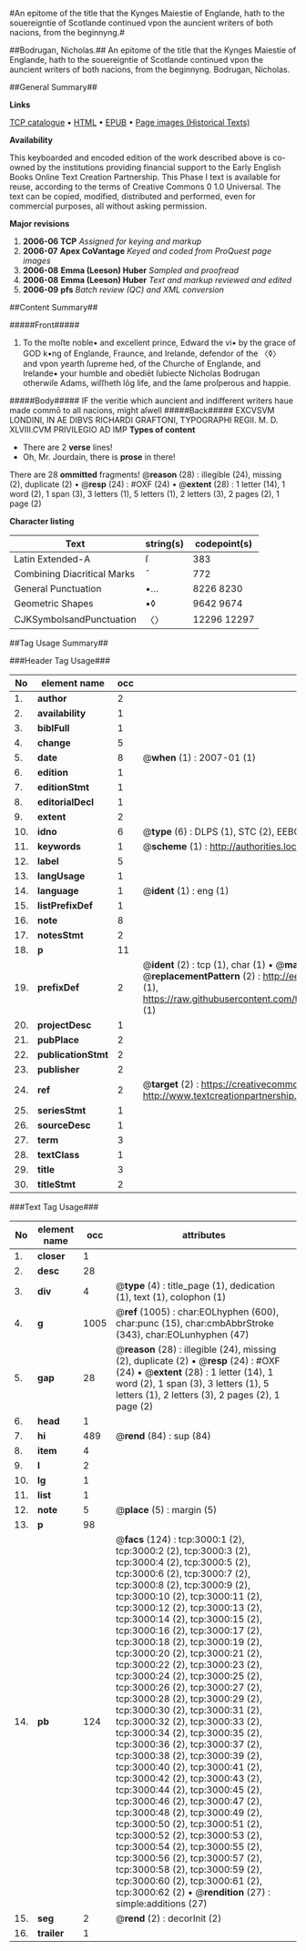#An epitome of the title that the Kynges Maiestie of Englande, hath to the souereigntie of Scotlande continued vpon the auncient writers of both nacions, from the beginnyng.#

##Bodrugan, Nicholas.##
An epitome of the title that the Kynges Maiestie of Englande, hath to the souereigntie of Scotlande continued vpon the auncient writers of both nacions, from the beginnyng.
Bodrugan, Nicholas.

##General Summary##

**Links**

[TCP catalogue](http://www.ota.ox.ac.uk/tcp/)  • 
[HTML](http://tei.it.ox.ac.uk/tcp/Texts-HTML/free/A16/A16280.html)  • 
[EPUB](http://tei.it.ox.ac.uk/tcp/Texts-EPUB/free/A16/A16280.epub) • 
[Page images (Historical Texts)](https://data.historicaltexts.jisc.ac.uk/view?pubId=eebo-99838615e&pageId=eebo-99838615e-3000-1)

**Availability**

This keyboarded and encoded edition of the
	       work described above is co-owned by the institutions
	       providing financial support to the Early English Books
	       Online Text Creation Partnership. This Phase I text is
	       available for reuse, according to the terms of Creative
	       Commons 0 1.0 Universal. The text can be copied,
	       modified, distributed and performed, even for
	       commercial purposes, all without asking permission.

**Major revisions**

1. __2006-06__ __TCP__ *Assigned for keying and markup*
1. __2006-07__ __Apex CoVantage__ *Keyed and coded from ProQuest page images*
1. __2006-08__ __Emma (Leeson) Huber__ *Sampled and proofread*
1. __2006-08__ __Emma (Leeson) Huber__ *Text and markup reviewed and edited*
1. __2006-09__ __pfs__ *Batch review (QC) and XML conversion*

##Content Summary##

#####Front#####

1. To the moſte noble▪ and excellent prince, Edward the vi▪ by the grace of GOD k•ng of Englande, Fraunce, and Irelande, defendor of the 〈◊〉 and vpon yearth ſupreme hed, of the Churche of Englande, and Irelande▪ your humble and obediēt ſubiecte Nicholas Bodrugan otherwiſe Adams, wiſſheth lōg life, and the ſame proſperous and happie.

#####Body#####
IF the veritie which auncient and indifferent writers haue made commō to all nacions, might aſwell 
#####Back#####
EXCVSVM LONDINI, IN AE DIBVS RICHARDI GRAFTONI, TYPOGRAPHI REGII. M. D. XLVIII.CVM PRIVILEGIO AD IMP
**Types of content**

  * There are 2 **verse** lines!
  * Oh, Mr. Jourdain, there is **prose** in there!

There are 28 **ommitted** fragments! 
 @__reason__ (28) : illegible (24), missing (2), duplicate (2)  •  @__resp__ (24) : #OXF (24)  •  @__extent__ (28) : 1 letter (14), 1 word (2), 1 span (3), 3 letters (1), 5 letters (1), 2 letters (3), 2 pages (2), 1 page (2)

**Character listing**


|Text|string(s)|codepoint(s)|
|---|---|---|
|Latin Extended-A|ſ|383|
|Combining             Diacritical Marks|̄|772|
|General Punctuation|•…|8226 8230|
|Geometric Shapes|▪◊|9642 9674|
|CJKSymbolsandPunctuation|〈〉|12296 12297|

##Tag Usage Summary##

###Header Tag Usage###

|No|element name|occ|attributes|
|---|---|---|---|
|1.|__author__|2||
|2.|__availability__|1||
|3.|__biblFull__|1||
|4.|__change__|5||
|5.|__date__|8| @__when__ (1) : 2007-01 (1)|
|6.|__edition__|1||
|7.|__editionStmt__|1||
|8.|__editorialDecl__|1||
|9.|__extent__|2||
|10.|__idno__|6| @__type__ (6) : DLPS (1), STC (2), EEBO-CITATION (1), PROQUEST (1), VID (1)|
|11.|__keywords__|1| @__scheme__ (1) : http://authorities.loc.gov/ (1)|
|12.|__label__|5||
|13.|__langUsage__|1||
|14.|__language__|1| @__ident__ (1) : eng (1)|
|15.|__listPrefixDef__|1||
|16.|__note__|8||
|17.|__notesStmt__|2||
|18.|__p__|11||
|19.|__prefixDef__|2| @__ident__ (2) : tcp (1), char (1)  •  @__matchPattern__ (2) : ([0-9\-]+):([0-9IVX]+) (1), (.+) (1)  •  @__replacementPattern__ (2) : http://eebo.chadwyck.com/downloadtiff?vid=$1&page=$2 (1), https://raw.githubusercontent.com/textcreationpartnership/Texts/master/tcpchars.xml#$1 (1)|
|20.|__projectDesc__|1||
|21.|__pubPlace__|2||
|22.|__publicationStmt__|2||
|23.|__publisher__|2||
|24.|__ref__|2| @__target__ (2) : https://creativecommons.org/publicdomain/zero/1.0/ (1), http://www.textcreationpartnership.org/docs/. (1)|
|25.|__seriesStmt__|1||
|26.|__sourceDesc__|1||
|27.|__term__|3||
|28.|__textClass__|1||
|29.|__title__|3||
|30.|__titleStmt__|2||


###Text Tag Usage###

|No|element name|occ|attributes|
|---|---|---|---|
|1.|__closer__|1||
|2.|__desc__|28||
|3.|__div__|4| @__type__ (4) : title_page (1), dedication (1), text (1), colophon (1)|
|4.|__g__|1005| @__ref__ (1005) : char:EOLhyphen (600), char:punc (15), char:cmbAbbrStroke (343), char:EOLunhyphen (47)|
|5.|__gap__|28| @__reason__ (28) : illegible (24), missing (2), duplicate (2)  •  @__resp__ (24) : #OXF (24)  •  @__extent__ (28) : 1 letter (14), 1 word (2), 1 span (3), 3 letters (1), 5 letters (1), 2 letters (3), 2 pages (2), 1 page (2)|
|6.|__head__|1||
|7.|__hi__|489| @__rend__ (84) : sup (84)|
|8.|__item__|4||
|9.|__l__|2||
|10.|__lg__|1||
|11.|__list__|1||
|12.|__note__|5| @__place__ (5) : margin (5)|
|13.|__p__|98||
|14.|__pb__|124| @__facs__ (124) : tcp:3000:1 (2), tcp:3000:2 (2), tcp:3000:3 (2), tcp:3000:4 (2), tcp:3000:5 (2), tcp:3000:6 (2), tcp:3000:7 (2), tcp:3000:8 (2), tcp:3000:9 (2), tcp:3000:10 (2), tcp:3000:11 (2), tcp:3000:12 (2), tcp:3000:13 (2), tcp:3000:14 (2), tcp:3000:15 (2), tcp:3000:16 (2), tcp:3000:17 (2), tcp:3000:18 (2), tcp:3000:19 (2), tcp:3000:20 (2), tcp:3000:21 (2), tcp:3000:22 (2), tcp:3000:23 (2), tcp:3000:24 (2), tcp:3000:25 (2), tcp:3000:26 (2), tcp:3000:27 (2), tcp:3000:28 (2), tcp:3000:29 (2), tcp:3000:30 (2), tcp:3000:31 (2), tcp:3000:32 (2), tcp:3000:33 (2), tcp:3000:34 (2), tcp:3000:35 (2), tcp:3000:36 (2), tcp:3000:37 (2), tcp:3000:38 (2), tcp:3000:39 (2), tcp:3000:40 (2), tcp:3000:41 (2), tcp:3000:42 (2), tcp:3000:43 (2), tcp:3000:44 (2), tcp:3000:45 (2), tcp:3000:46 (2), tcp:3000:47 (2), tcp:3000:48 (2), tcp:3000:49 (2), tcp:3000:50 (2), tcp:3000:51 (2), tcp:3000:52 (2), tcp:3000:53 (2), tcp:3000:54 (2), tcp:3000:55 (2), tcp:3000:56 (2), tcp:3000:57 (2), tcp:3000:58 (2), tcp:3000:59 (2), tcp:3000:60 (2), tcp:3000:61 (2), tcp:3000:62 (2)  •  @__rendition__ (27) : simple:additions (27)|
|15.|__seg__|2| @__rend__ (2) : decorInit (2)|
|16.|__trailer__|1||
